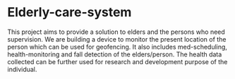 # Elderly-care-system
This project aims to provide a solution to elders and the persons who need supervision. We are building a device to monitor the present location of the person which can be used for geofencing. It also includes med-scheduling, health-monitoring and fall detection of the elders/person. The health data collected can be further used for research and development purpose of the individual.
